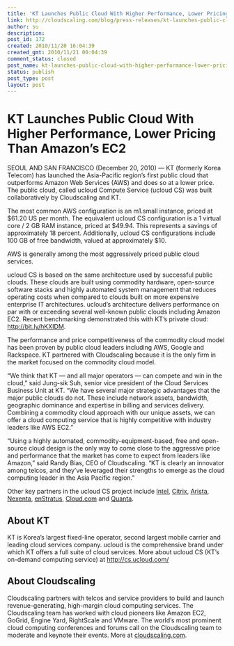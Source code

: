 ```yaml
---
title: 'KT Launches Public Cloud With Higher Performance, Lower Pricing Than Amazon’s EC2'
link: http://cloudscaling.com/blog/press-releases/kt-launches-public-cloud-with-higher-performance-lower-pricing-than-amazons-ec2/
author: su
description: 
post_id: 172
created: 2010/11/20 16:04:39
created_gmt: 2010/11/21 00:04:39
comment_status: closed
post_name: kt-launches-public-cloud-with-higher-performance-lower-pricing-than-amazons-ec2
status: publish
post_type: post
layout: post
---
```


# KT Launches Public Cloud With Higher Performance, Lower Pricing Than Amazon’s EC2

SEOUL AND SAN FRANCISCO (December 20, 2010) — KT (formerly Korea Telecom) has launched the Asia-Pacific region’s first public cloud that outperforms Amazon Web Services (AWS) and does so at a lower price. The public cloud, called ucloud Compute Service (ucloud CS) was built collaboratively by Cloudscaling and KT.

The most common AWS configuration is an m1.small instance, priced at $61.20 US per month. The equivalent ucloud CS configuration is a 1 virtual core / 2 GB RAM instance, priced at $49.94. This represents a savings of approximately 18 percent. Additionally, ucloud CS configurations include 100 GB of free bandwidth, valued at approximately $10.

AWS is generally among the most aggressively priced public cloud services.

ucloud CS is based on the same architecture used by successful public clouds. These clouds are built using commodity hardware, open-source software stacks and highly automated system management that reduces operating costs when compared to clouds built on more expensive enterprise IT architectures. ucloud’s architecture delivers performance on par with or exceeding several well-known public clouds including Amazon EC2. Recent benchmarking demonstrated this with KT’s private cloud: <http://bit.ly/hKXIDM>.

The performance and price competitiveness of the commodity cloud model has been proven by public cloud leaders including AWS, Google and Rackspace. KT partnered with Cloudscaling because it is the only firm in the market focused on the commodity cloud model.

“We think that KT — and all major operators — can compete and win in the cloud,” said Jung-sik Suh, senior vice president of the Cloud Services Business Unit at KT. “We have several major strategic advantages that the major public clouds do not. These include network assets, bandwidth, geographic dominance and expertise in billing and services delivery. Combining a commodity cloud approach with our unique assets, we can offer a cloud computing service that is highly competitive with industry leaders like AWS EC2.”

“Using a highly automated, commodity-equipment-based, free and open-source cloud design is the only way to come close to the aggressive price and performance that the market has come to expect from leaders like Amazon,” said Randy Bias, CEO of Cloudscaling. “KT is clearly an innovator among telcos, and they’ve leveraged their strengths to emerge as the cloud computing leader in the Asia Pacific region.”

Other key partners in the ucloud CS project include [Intel](http://www.intel.com/cloudcomputing), [Citrix](http://www.citrix.com/English/ps2/products/product.asp?contentID=1681633), [Arista](http://www.aristanetworks.com/), [Nexenta](http://www.nexenta.org/), [enStratus](http://www.enstratus.com/), [Cloud.com](http://cloud.com/) and [Quanta](http://www.quantatw.com/quanta/english/Default.aspx).

## About KT

KT is Korea’s largest fixed-line operator, second largest mobile carrier and leading cloud services company. ucloud is the comprehensive brand under which KT offers a full suite of cloud services. More about ucloud CS (KT’s on-demand computing service) at http://cs.ucloud.com/

## About Cloudscaling

Cloudscaling partners with telcos and service providers to build and launch revenue-generating, high-margin cloud computing services. The Cloudscaling team has worked with cloud pioneers like Amazon EC2, GoGrid, Engine Yard, RightScale and VMware. The world’s most prominent cloud computing conferences and forums call on the Cloudscaling team to moderate and keynote their events. More at [cloudscaling.com]().